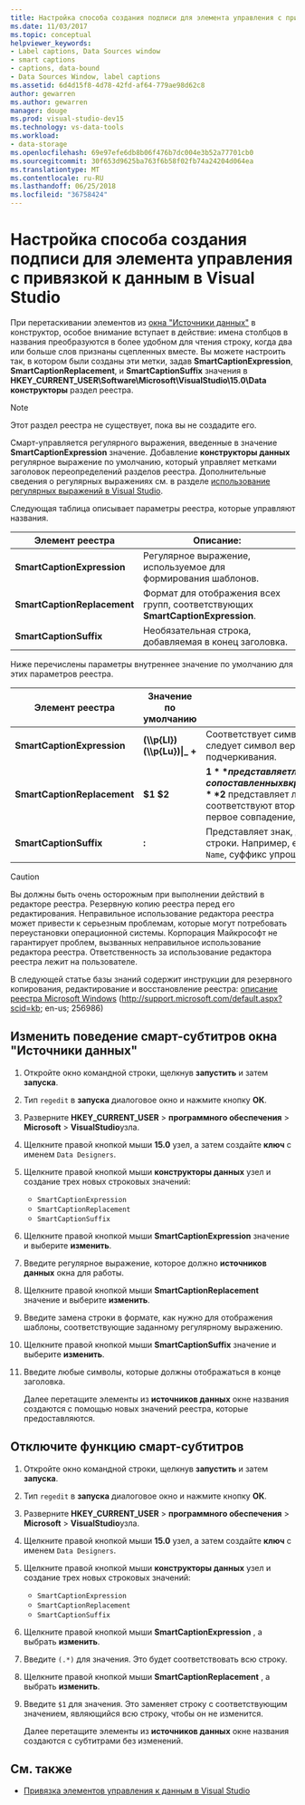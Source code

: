 ```yaml
---
title: Настройка способа создания подписи для элемента управления с привязкой к данным в Visual Studio
ms.date: 11/03/2017
ms.topic: conceptual
helpviewer_keywords:
- Label captions, Data Sources window
- smart captions
- captions, data-bound
- Data Sources Window, label captions
ms.assetid: 6d4d15f8-4d78-42fd-af64-779ae98d62c8
author: gewarren
ms.author: gewarren
manager: douge
ms.prod: visual-studio-dev15
ms.technology: vs-data-tools
ms.workload:
- data-storage
ms.openlocfilehash: 69e97efe6db8b06f476b7dc004e3b52a77701cb0
ms.sourcegitcommit: 30f653d9625ba763f6b58f02fb74a24204d064ea
ms.translationtype: MT
ms.contentlocale: ru-RU
ms.lasthandoff: 06/25/2018
ms.locfileid: "36758424"
---
```

# <a name="customize-how-visual-studio-creates-captions-for-data-bound-controls"></a>Настройка способа создания подписи для элемента управления с привязкой к данным в Visual Studio

При перетаскивании элементов из [окна "Источники данных"](add-new-data-sources.md) в конструктор, особое внимание вступает в действие: имена столбцов в названия преобразуются в более удобном для чтения строку, когда два или больше слов признаны сцепленных вместе. Вы можете настроить так, в котором были созданы эти метки, задав **SmartCaptionExpression**, **SmartCaptionReplacement**, и **SmartCaptionSuffix** значения в **HKEY_CURRENT_USER\Software\Microsoft\VisualStudio\15.0\Data конструкторы** раздел реестра.

> [!NOTE]
> Этот раздел реестра не существует, пока вы не создадите его.

Смарт-управляется регулярного выражения, введенные в значение **SmartCaptionExpression** значение. Добавление **конструкторы данных** регулярное выражение по умолчанию, который управляет метками заголовок переопределений разделов реестра. Дополнительные сведения о регулярных выражениях см. в разделе [использование регулярных выражений в Visual Studio](../ide/using-regular-expressions-in-visual-studio.md).

Следующая таблица описывает параметры реестра, которые управляют названия.

|Элемент реестра|Описание:|
|-------------------|-----------------|
|**SmartCaptionExpression**|Регулярное выражение, используемое для формирования шаблонов.|
|**SmartCaptionReplacement**|Формат для отображения всех групп, соответствующих **SmartCaptionExpression**.|
|**SmartCaptionSuffix**|Необязательная строка, добавляемая в конец заголовка.|

Ниже перечислены параметры внутреннее значение по умолчанию для этих параметров реестра.

|Элемент реестра|Значение по умолчанию|Объяснение|
|-------------------|-------------------|-----------------|
|**SmartCaptionExpression**|**(\\\p{Ll}) (\\\p{Lu})&#124;_ +**|Соответствует символу нижнего регистра, за которым следует символ верхнего регистра или символ подчеркивания.|
|**SmartCaptionReplacement**|**$1 $2**|**$1** представляет любые символы, сопоставленных в круглые скобки первого выражения и **$2** представляет любые символы, которые соответствуют второй круглые скобки. Замена — первое совпадение, пробел затем второй объект match.|
|**SmartCaptionSuffix**|**:**|Представляет знак, добавляемый к возвращаемой строки. Например, если заголовок является `Company Name`, суффикс упрощает `Company Name:`|

> [!CAUTION]
> Вы должны быть очень осторожным при выполнении действий в редакторе реестра. Резервную копию реестра перед его редактирования. Неправильное использование редактора реестра может привести к серьезным проблемам, которые могут потребовать переустановки операционной системы. Корпорация Майкрософт не гарантирует проблем, вызванных неправильное использование редактора реестра. Ответственность за использование редактора реестра лежит на пользователе.
>
> В следующей статье базы знаний содержит инструкции для резервного копирования, редактирование и восстановление реестра: [описание реестра Microsoft Windows](http://support.microsoft.com/default.aspx?scid=kb;en-us;256986) (http://support.microsoft.com/default.aspx?scid=kb; en-us; 256986)

## <a name="modify-the-smart-captioning-behavior-of-the-data-sources-window"></a>Изменить поведение смарт-субтитров окна "Источники данных"

1.  Откройте окно командной строки, щелкнув **запустить** и затем **запуска**.

2.  Тип `regedit` в **запуска** диалоговое окно и нажмите кнопку **ОК**.

3.  Разверните **HKEY_CURRENT_USER** > **программного обеспечения** > **Microsoft** > **VisualStudio**узла.

7.  Щелкните правой кнопкой мыши **15.0** узел, а затем создайте **ключ** с именем `Data Designers`.

8.  Щелкните правой кнопкой мыши **конструкторы данных** узел и создание трех новых строковых значений:

    - `SmartCaptionExpression`
    - `SmartCaptionReplacement`
    - `SmartCaptionSuffix`

11. Щелкните правой кнопкой мыши **SmartCaptionExpression** значение и выберите **изменить**.

12. Введите регулярное выражение, которое должно **источников данных** окна для работы.

13. Щелкните правой кнопкой мыши **SmartCaptionReplacement** значение и выберите **изменить**.

14. Введите замена строки в формате, как нужно для отображения шаблоны, соответствующие заданному регулярному выражению.

15. Щелкните правой кнопкой мыши **SmartCaptionSuffix** значение и выберите **изменить**.

16. Введите любые символы, которые должны отображаться в конце заголовка.

    Далее перетащите элементы из **источников данных** окне названия создаются с помощью новых значений реестра, которые предоставляются.

## <a name="turn-off-the-smart-captioning-feature"></a>Отключите функцию смарт-субтитров

1.  Откройте окно командной строки, щелкнув **запустить** и затем **запуска**.

2.  Тип `regedit` в **запуска** диалоговое окно и нажмите кнопку **ОК**.

3.  Разверните **HKEY_CURRENT_USER** > **программного обеспечения** > **Microsoft** > **VisualStudio**узла.

7.  Щелкните правой кнопкой мыши **15.0** узел, а затем создайте **ключ** с именем `Data Designers`.

8.  Щелкните правой кнопкой мыши **конструкторы данных** узел и создание трех новых строковых значений:

    - `SmartCaptionExpression`
    - `SmartCaptionReplacement`
    - `SmartCaptionSuffix`

11. Щелкните правой кнопкой мыши **SmartCaptionExpression** , а выбрать **изменить**.

12. Введите `(.*)` для значения. Это будет соответствовать всю строку.

13. Щелкните правой кнопкой мыши **SmartCaptionReplacement** , а выбрать **изменить**.

14. Введите `$1` для значения. Это заменяет строку с соответствующим значением, являющийся всю строку, чтобы он не изменится.

    Далее перетащите элементы из **источников данных** окне названия создаются с субтитрами без изменений.

## <a name="see-also"></a>См. также

- [Привязка элементов управления к данным в Visual Studio](../data-tools/bind-controls-to-data-in-visual-studio.md)